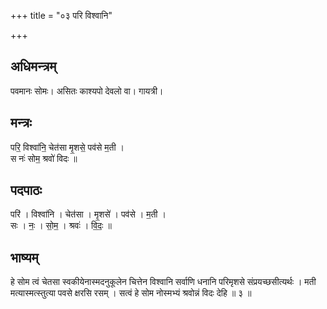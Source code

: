 +++
title = "०३ परि विश्वानि"

+++
## अधिमन्त्रम्
पवमानः सोमः। असितः काश्यपो देवलो वा। गायत्री।

## मन्त्रः
परि॒ विश्वा॑नि॒ चेत॑सा मृ॒शसे॒ पव॑से म॒ती ।  
स नः॑ सोम॒ श्रवो॑ विदः ॥

## पदपाठः
परि॑ । विश्वा॑नि । चेत॑सा । मृ॒शसे॑ । पव॑से । म॒ती ।  
सः । नः॒ । सो॒म॒ । श्रवः॑ । वि॒दः॒ ॥

## भाष्यम्
हे सोम त्वं चेतसा स्वकीयेनास्मदनुकूलेन चित्तेन विश्वानि सर्वाणि धनानि परिमृशसे संप्रयच्छसीत्यर्थः । मती मत्यास्मत्स्तुत्या पवसे क्षरसि रसम् । सत्वं हे सोम नोस्मभ्यं श्रवोन्नं विदः देहि ॥ ३ ॥